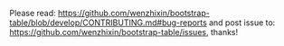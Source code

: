 <!-- https://github.com/wenzhixin/bootstrap-table/blob/develop/CONTRIBUTING.md#bug-reports -->


Please read: https://github.com/wenzhixin/bootstrap-table/blob/develop/CONTRIBUTING.md#bug-reports
and post issue to: https://github.com/wenzhixin/bootstrap-table/issues, thanks!
